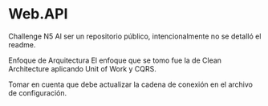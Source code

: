 # Web.API

Challenge N5
Al ser un repositorio público, intencionalmente no se detalló el readme.

Enfoque de Arquitectura
El enfoque que se tomo fue la de Clean Architecture aplicando Unit of Work y CQRS.

Tomar en cuenta que debe actualizar la cadena de conexión en el archivo de configuración.
